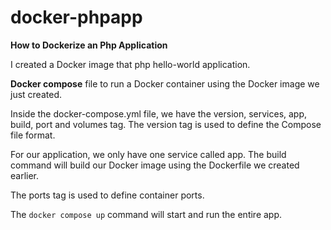 # docker-phpapp

**How to Dockerize an Php Application**

I created a Docker image that php hello-world application.

 **Docker compose** file to run a Docker container using the Docker image we just created.

Inside the docker-compose.yml file, we have the version, services, app, build, port and volumes tag. The version tag is used to define the Compose file format.

 For our application, we only have one service called app. The build command will build our Docker image using the Dockerfile we created earlier.

 The ports tag is used to define container ports. 

 The `docker compose up` command will start and run the entire app.
